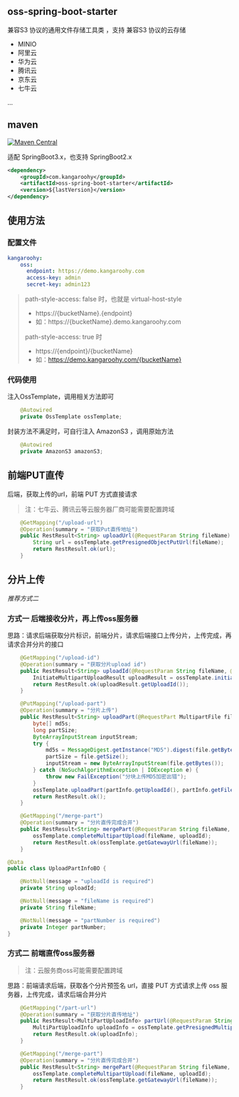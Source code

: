 ## oss-spring-boot-starter

兼容S3 协议的通用文件存储工具类 ，支持 兼容S3 协议的云存储 

- MINIO
- 阿里云
- 华为云
- 腾讯云
- 京东云
- 七牛云

...

## maven

[![Maven Central](https://img.shields.io/maven-central/v/com.kangaroohy/oss-spring-boot-starter.svg)](https://search.maven.org/#search%7Cgav%7C1%7Cg%3A%22com.kangaroohy%22%20AND%20a%3A%oss-spring-boot-starter%22)

适配 SpringBoot3.x，也支持 SpringBoot2.x

```xml
<dependency>
    <groupId>com.kangaroohy</groupId>
    <artifactId>oss-spring-boot-starter</artifactId>
    <version>${lastVersion}</version>
</dependency>
```

## 使用方法

### 配置文件

```yaml
kangaroohy:
    oss:
      endpoint: https://demo.kangaroohy.com
      access-key: admin
      secret-key: admin123
```
> path-style-access: false 时，也就是 virtual-host-style
> - https://{bucketName}.{endpoint}
> - 如：https://{bucketName}.demo.kangaroohy.com
> 
> path-style-access: true 时
> - https://{endpoint}/{bucketName}
> - 如：https://demo.kangaroohy.com/{bucketName}

### 代码使用

注入OssTemplate，调用相关方法即可

```java
    @Autowired
    private OssTemplate ossTemplate;
```

封装方法不满足时，可自行注入 AmazonS3 ，调用原始方法

~~~java
    @Autowired
    private AmazonS3 amazonS3;
~~~

## 前端PUT直传

后端，获取上传的url，前端 PUT 方式直接请求

> 注：七牛云、腾讯云等云服务器厂商可能需要配置跨域

~~~java
    @GetMapping("/upload-url")
    @Operation(summary = "获取Put直传地址")
    public RestResult<String> uploadUrl(@RequestParam String fileName) {
        String url = ossTemplate.getPresignedObjectPutUrl(fileName);
        return RestResult.ok(url);
    }
~~~

## 分片上传

*推荐方式二*

### 方式一 后端接收分片，再上传oss服务器

思路：请求后端获取分片标识，前端分片，请求后端接口上传分片，上传完成，再请求合并分片的接口

~~~java
    @GetMapping("/upload-id")
    @Operation(summary = "获取分片upload id")
    public RestResult<String> uploadId(@RequestParam String fileName, @RequestParam String contentType) {
        InitiateMultipartUploadResult uploadResult = ossTemplate.initiateMultipartUpload(ossTemplate.getBucketName(), fileName, contentType);    
        return RestResult.ok(uploadResult.getUploadId());
    }

    @PutMapping("/upload-part")
    @Operation(summary = "分片上传")
    public RestResult<String> uploadPart(@RequestPart MultipartFile file, @RequestPart @Validated UploadPartInfoBO partInfo) {
        byte[] md5s;
        long partSize;
        ByteArrayInputStream inputStream;
        try {
            md5s = MessageDigest.getInstance("MD5").digest(file.getBytes());
            partSize = file.getSize();
            inputStream = new ByteArrayInputStream(file.getBytes());
        } catch (NoSuchAlgorithmException | IOException e) {
            throw new FailException("分块上传MD5加密出错");
        }
        ossTemplate.uploadPart(partInfo.getUploadId(), partInfo.getFileName(), Base64.encodeAsString(md5s), partInfo.getPartNumber(), partSize, inputStream);
        return RestResult.ok();
    }

    @GetMapping("/merge-part")
    @Operation(summary = "分片直传完成合并")
    public RestResult<String> mergePart(@RequestParam String fileName, @RequestParam String uploadId) {
        ossTemplate.completeMultipartUpload(fileName, uploadId);
        return RestResult.ok(ossTemplate.getGatewayUrl(fileName));
    }
~~~

~~~java
@Data
public class UploadPartInfoBO {

    @NotNull(message = "uploadId is required")
    private String uploadId;

    @NotNull(message = "fileName is required")
    private String fileName;

    @NotNull(message = "partNumber is required")
    private Integer partNumber;
}
~~~

### 方式二 前端直传oss服务器

> 注：云服务商oss可能需要配置跨域

思路：前端请求后端，获取各个分片预签名 url，直接 PUT 方式请求上传 oss 服务器，上传完成，请求后端合并分片

~~~java
    @GetMapping("/part-url")
    @Operation(summary = "获取分片直传地址")
    public RestResult<MultiPartUploadInfo> partUrl(@RequestParam String fileName, @RequestParam int partSize, @RequestParam String contentType) {
        MultiPartUploadInfo uploadInfo = ossTemplate.getPresignedMultipartUploadUrls(fileName, partSize, contentType);
        return RestResult.ok(uploadInfo);
    }

    @GetMapping("/merge-part")
    @Operation(summary = "分片直传完成合并")
    public RestResult<String> mergePart(@RequestParam String fileName, @RequestParam String uploadId) {
        ossTemplate.completeMultipartUpload(fileName, uploadId);
        return RestResult.ok(ossTemplate.getGatewayUrl(fileName));
    }
~~~
